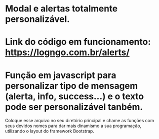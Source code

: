 # Modal e alertas totalmente personalizável.
# Link do código em funcionamento: https://logngo.com.br/alerts/
# Função em javascript para personalizar tipo de mensagem (alerta, info, success...) e o texto pode ser personalizável tanbém.
Coloque esse arquivo no seu diretório principal 
e chame as funções com seus devidos nomes para dar 
mais dinamismo a sua programação, utilizando o layout 
do framework Bootstrap.
